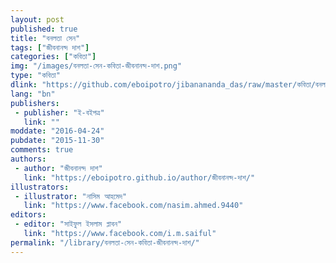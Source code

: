 ```yaml
---
layout: post
published: true
title: "বনলতা সেন"
tags: ["জীবনানন্দ দাশ"]
categories: ["কবিতা"]
img: "/images/বনলতা-সেন-কবিতা-জীবনানন্দ-দাশ.png"
type: "কবিতা"
dlink: "https://github.com/eboipotro/jibanananda_das/raw/master/কবিতা/বনলতা_সেন.epub"
lang: "bn"
publishers: 
 - publisher: "ই-বইপত্র"
   link: ""
moddate: "2016-04-24"
pubdate: "2015-11-30"
comments: true
authors: 
 - author: "জীবনানন্দ দাশ"
   link: "https://eboipotro.github.io/author/জীবনানন্দ-দাশ/"
illustrators: 
 - illustrator: "নাসিম আহমেদ"
   link: "https://www.facebook.com/nasim.ahmed.9440"
editors: 
 - editor: "সাইফুল ইসলাম প্লাবন"
   link: "https://www.facebook.com/i.m.saiful"
permalink: "/library/বনলতা-সেন-কবিতা-জীবনানন্দ-দাশ/"
---
```

